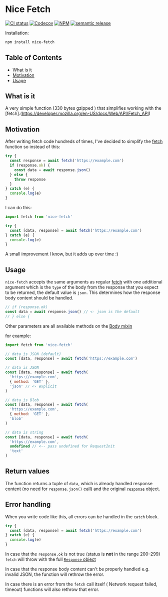 # Nice Fetch

[![CI status](https://github.com/ivandotv/nice-fetch/workflows/Unit%20tests/badge.svg)](https://github.com/ivandotv/nice-fetch/actions?query=workflow%3A%22Unit+tests%22)
[![Codecov](https://img.shields.io/codecov/c/github/ivandotv/nice-fetch)](https://codecov.io/gh/ivandotv/nice-fetch)
[![NPM](https://img.shields.io/npm/l/nice-fetch)](https://www.npmjs.com/package/nice-fetch)
[![semantic release](https://img.shields.io/badge/%20%20%F0%9F%93%A6%F0%9F%9A%80-semantic--release-e10079.svg)](https://github.com/semantic-release/semantic-release)

Installation:

```sh
npm install nice-fetch
```

## Table of Contents

- [What is it](#what-is-it)
- [Motivation](#motivation)
- [Usage](#usage)

## What is it

A very simple function (330 bytes gzipped ) that simplifies working with the [fetch].(https://developer.mozilla.org/en-US/docs/Web/API/Fetch_API)

## Motivation

After writing fetch code hundreds of times, I've decided to simplify the [fetch](https://developer.mozilla.org/en-US/docs/Web/API/Fetch_API) function so instead of this:

```js
try {
  const response = await fetch('https://example.com')
  if (response.ok) {
    const data = await response.json()
  } else {
    throw response
  }
} catch (e) {
  console.log(e)
}
```

I can do this:

```js
import fetch from 'nice-fetch'

try {
  const [data, response] = await fetch('https://example.com')
} catch (e) {
  console.log(e)
}
```

A small improvement I know, but it adds up over time :)

## Usage

`nice-fetch` accepts the same arguments as regular [fetch](https://developer.mozilla.org/en-US/docs/Web/API/Fetch_API) with one additional argument which is the `type` of the body from the response that you expect to be returned, the default value is `json`. This determines how the response body content should be handled.

```js
// if (response.ok)
const data = await response.json() // <- json is the default
// } else {
```

Other parameters are all available methods on the [Body mixin](https://developer.mozilla.org/en-US/docs/Web/API/Body)

for example:

```js
import fetch from 'nice-fetch'

// data is JSON (default)
const [data, response] = await fetch('https://example.com')

// data is JSON
const [data, response] = await fetch(
  'https://example.com',
  { method: 'GET' },
  'json' // <- explicit
)

// data is Blob
const [data, response] = await fetch(
  'https://example.com',
  { method: 'GET' },
  'blob'
)

// data is string
const [data, response] = await fetch(
  'https://example.com',
  undefined // <-- pass undefined for RequestInit
  'text'
)
```

## Return values

The function returns a tuple of `data`, which is already handled response content (no need for `response.json()` call) and the original [`response`](https://developer.mozilla.org/en-US/docs/Web/API/Response) object.

## Error handling

When you write code like this, all errors can be handled in the `catch` block.

```js
try {
  const [data, response] = await fetch('https://example.com')
} catch (e) {
  console.log(e)
}
```

In case that the `response.ok` is not true (status is **not** in the range 200–299) `fetch` will throw with the full [`Response` object](https://developer.mozilla.org/en-US/docs/Web/API/Response)

In case that the response body content can't be properly handled e.g. invalid JSON, the function will rethrow the error.

In case there is an error from the `fetch` call itself ( Network request failed, timeout) functions will also rethrow that error.
